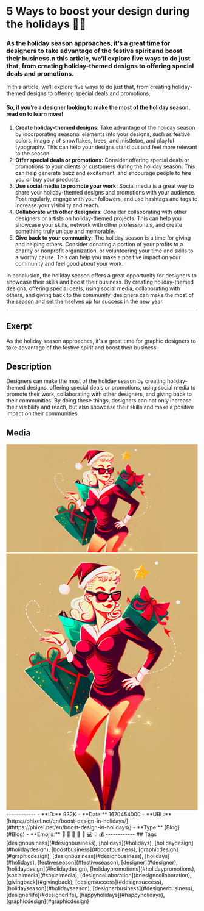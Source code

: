 # 5 Ways to boost your design during the holidays 🎅🏽
### As the holiday season approaches, it’s a great time for designers to take advantage of the festive spirit and boost their business.n this article, we’ll explore five ways to do just that, from creating holiday-themed designs to offering special deals and promotions.
In this article, we’ll explore five ways to do just that, from creating holiday-themed designs to offering special deals and promotions.

#### So, if you’re a designer looking to make the most of the holiday season, read on to learn more!

1. **Create holiday-themed designs:** Take advantage of the holiday season by incorporating seasonal elements into your designs, such as festive colors, imagery of snowflakes, trees, and mistletoe, and playful typography. This can help your designs stand out and feel more relevant to the season.
2. **Offer special deals or promotions:** Consider offering special deals or promotions to your clients or customers during the holiday season. This can help generate buzz and excitement, and encourage people to hire you or buy your products.
3. **Use social media to promote your work:** Social media is a great way to share your holiday-themed designs and promotions with your audience. Post regularly, engage with your followers, and use hashtags and tags to increase your visibility and reach.
4. **Collaborate with other designers:** Consider collaborating with other designers or artists on holiday-themed projects. This can help you showcase your skills, network with other professionals, and create something truly unique and memorable.
5. **Give back to your community:** The holiday season is a time for giving and helping others. Consider donating a portion of your profits to a charity or nonprofit organization, or volunteering your time and skills to a worthy cause. This can help you make a positive impact on your community and feel good about your work.

In conclusion, the holiday season offers a great opportunity for designers to showcase their skills and boost their business. By creating holiday-themed designs, offering special deals, using social media, collaborating with others, and giving back to the community, designers can make the most of the season and set themselves up for success in the new year.

------------
## Exerpt
As the holiday season approaches, it's a great time for graphic designers to take advantage of the festive spirit and boost their business.
## Description
Designers can make the most of the holiday season by creating holiday-themed designs, offering special deals or promotions, using social media to promote their work, collaborating with other designers, and giving back to their communities. By doing these things, designers can not only increase their visibility and reach, but also showcase their skills and make a positive impact on their communities.
## Media
<img src="media/boosting-the-holidays-cover.jpg">
<img src="media/boosting-the-holidays.jpg">
------------
- **ID:** 932K
- **Date:** 1670454000
- **URL:** [https://phixel.net/en/boost-design-in-holidays/](#https://phixel.net/en/boost-design-in-holidays/)
- **Type:** [Blog](#Blog)
- **Emojis:** 🎄 🎅 🏽 🎁 🎨 💻 💡 💰
------------
## Tags
[designbusiness](#designbusiness), [holidays](#holidays), [holidaydesign](#holidaydesign), [boostbusiness](#boostbusiness), [graphicdesign](#graphicdesign), [designbusiness](#designbusiness), [holidays](#holidays), [festiveseason](#festiveseason), [designer](#designer), [holidaydesign](#holidaydesign), [holidaypromotions](#holidaypromotions), [socialmedia](#socialmedia), [designcollaboration](#designcollaboration), [givingback](#givingback), [designsuccess](#designsuccess), [holidayseason](#holidayseason), [designerbusiness](#designerbusiness), [designerlife](#designerlife), [happyholidays](#happyholidays), [graphicdesign](#graphicdesign)